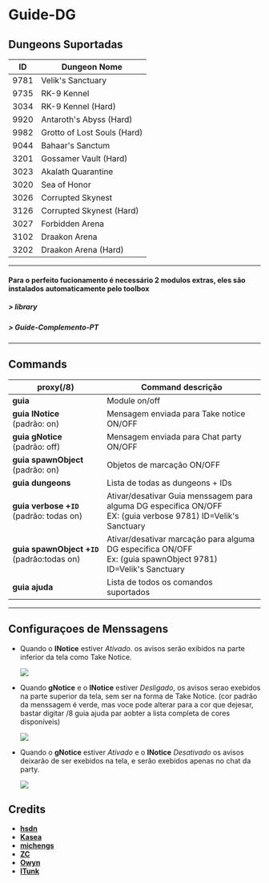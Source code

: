 Guide-DG
======

##  Dungeons Suportadas
ID | Dungeon Nome 
--- | ---
9781 | Velik's Sanctuary 
9735 | RK-9 Kennel 
3034 | RK-9 Kennel (Hard) 
9920 | Antaroth's Abyss (Hard) 
9982 | Grotto of Lost Souls (Hard) 
9044 | Bahaar's Sanctum 
3201 | Gossamer Vault (Hard) 
3023 | Akalath Quarantine 
3020 | Sea of Honor 
3026 | Corrupted Skynest 
3126 | Corrupted Skynest (Hard) 
3027 | Forbidden Arena 
3102 | Draakon Arena 
3202 | Draakon Arena (Hard) 

----

####  Para o perfeito fucionamento é necessário 2 modulos extras, eles são instalados automaticamente pelo toolbox
##### > library
##### > Guide-Complemento-PT

------

## Commands 
proxy(/8) | Command descrição 
--- | ---
**guia** | Module on/off | digitando diretamente fora do chat proxy
**guia&nbsp;lNotice**<br>(padrão: on) | Mensagem enviada para Take notice ON/OFF 
**guia&nbsp;gNotice**<br>(padrão: off) | Mensagem enviada para Chat party ON/OFF
**guia&nbsp;spawnObject**<br>(padrão: on) | Objetos de marcação ON/OFF
**guia&nbsp;dungeons** | Lista de todas as dungeons + IDs
**guia&nbsp;verbose&nbsp;+`ID`**<br>(padrão: todas on) | Ativar/desativar Guia menssagem para alguma DG especifica ON/OFF<br>EX: (guia verbose 9781) ID=Velik's Sanctuary
**guia&nbsp;spawnObject&nbsp;+`ID`**<br>(padrão:todas on) | Ativar/desativar marcação para alguma DG especifica ON/OFF<br>Ex: (guia spawnObject 9781) ID=Velik's Sanctuary 
**guia&nbsp;ajuda** | Lista de todos os comandos suportados

---

## Configuraçoes de Menssagens 

* Quando o **lNotice** estiver *Ativado*. os avisos serão exibidos na parte inferior da tela como Take Notice.

  ![](https://i.imgur.com/qAVCiuv.jpg)


* Quando **gNotice** e o **lNotice** estiver *Desligado*, os avisos serao exebidos na parte superior da tela, sem ser na forma de Take Notice. (cor padrão da menssagem é verde, mas voce pode alterar para a cor que dejesar, bastar digitar /8 guia ajuda par aobter a lista completa de cores disponíveis)  
  
  ![](https://i.imgur.com/R2PuTGK.jpg)   

* Quando o **gNotice** estiver *Ativado* e o **lNotice** *Desativado* os avisos deixarão de ser exebidos na tela, e serão exebidos apenas no chat da party. 
 
  ![](https://i.imgur.com/WhbAsFr.jpg)  

###  

## Credits
- **[hsdn](https://github.com/hsdn)** 
- **[Kasea](https://github.com/tera-toolbox-mods)** 
- **[michengs](https://github.com/michengs)** 
- **[ZC](https://github.com/tera-mod)** 
- **[Owyn](https://github.com/Owyn)** 
- **[ITunk](https://github.com/GrafNikola)** 
